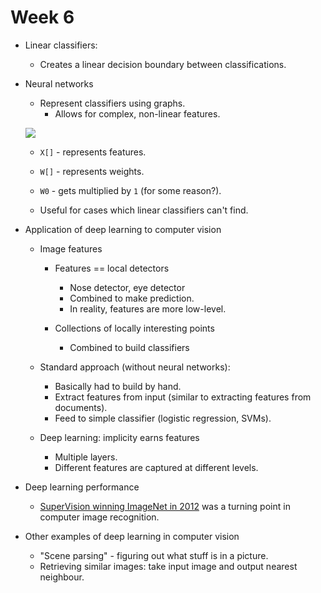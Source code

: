 # Week 6

* Linear classifiers:

  * Creates a linear decision boundary between classifications.

* Neural networks

  * Represent classifiers using graphs.
    * Allows for complex, non-linear features.

  <img src="./basic-neural-network.png"></img>

  * ``X[]`` - represents features.
  * ``W[]`` - represents weights.
  * ``W0`` - gets multiplied by ``1`` (for some reason?).

  * Useful for cases which linear classifiers can't find.

* Application of deep learning to computer vision

  * Image features

    * Features == local detectors

      * Nose detector, eye detector
      * Combined to make prediction.
      * In reality, features are more low-level.

    * Collections of locally interesting points

      * Combined to build classifiers

  * Standard approach (without neural networks):

    * Basically had to build by hand.
    * Extract features from input (similar to extracting features from documents).
    * Feed to simple classifier (logistic regression, SVMs).

  * Deep learning: implicity earns features

    * Multiple layers.
    * Different features are captured at different levels.

* Deep learning performance

  * [SuperVision winning ImageNet in 2012](http://www.technologyreview.com/view/530561/the-revolutionary-technique-that-quietly-changed-machine-vision-forever/) was a turning point in computer image recognition.

* Other examples of deep learning in computer vision

  * "Scene parsing" - figuring out what stuff is in a picture.
  * Retrieving similar images: take input image and output nearest neighbour.

